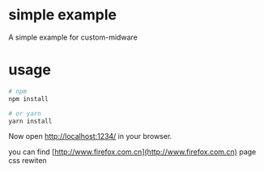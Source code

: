 # simple example

A simple example for custom-midware

# usage

```bash
# npm
npm install

# or yarn
yarn install
```

Now open [http://localhost:1234/](http://localhost:1234/) in your browser.

you can find [http://www.firefox.com.cn](http://www.firefox.com.cn) page css rewiten